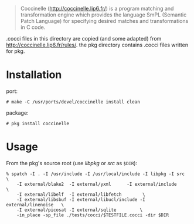 > Coccinelle (http://coccinelle.lip6.fr/) is a program matching and
> transformation engine which provides the language SmPL (Semantic Patch
> Language) for specifying desired matches and transformations in C code.

.cocci files in this directory are copied (and some adapted) from
http://coccinelle.lip6.fr/rules/. the pkg directory contains .cocci files
written for pkg.

Installation
============

port:

	# make -C /usr/ports/devel/coccinelle install clean

package:

	# pkg install coccinelle

Usage
=====
From the pkg's source root (use _libpkg_ or _src_ as `$DIR`):

	% spatch -I . -I /usr/include -I /usr/local/include -I libpkg -I src       \
		-I external/blake2  -I external/yxml      -I external/include     \
		-I external/libelf  -I external/libfetch        \
		-I external/libsbuf -I external/libucl/include -I external/linenoise   \
		-I external/picosat -I external/sqlite         \
		-in_place -sp_file ./tests/cocci/$TESTFILE.cocci -dir $DIR
